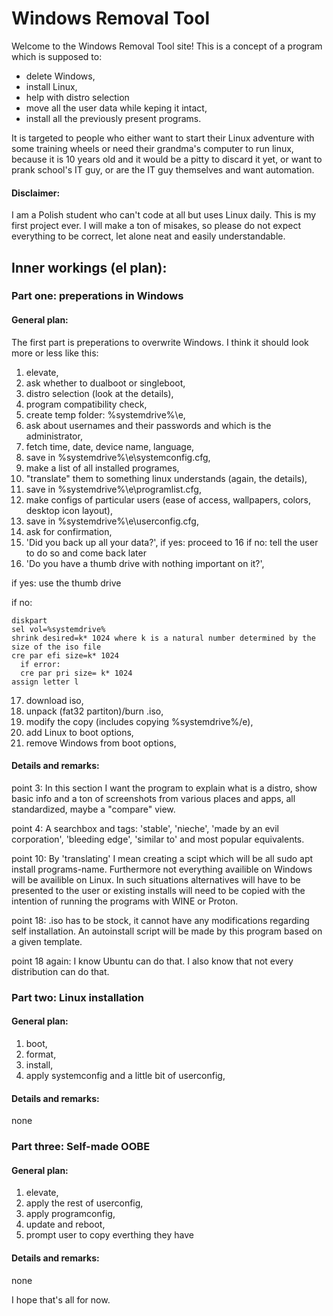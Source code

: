 # Windows Removal Tool
Welcome to the Windows Removal Tool site! This is a concept of a program which is supposed to:
- delete Windows,
- install Linux,
- help with distro selection
- move all the user data while keping it intact,
- install all the previously present programs.

It is targeted to people who either want to start their Linux adventure with some training wheels or need their grandma's computer to run linux, because it is 10 years old and it would be a pitty to discard it yet, or want to prank school's IT guy, or are the IT guy themselves and want automation.  

#### Disclaimer:
I am a Polish student who can't code at all but uses Linux daily. This is my first project ever. I will make a ton of misakes, so please do not expect everything to be correct, let alone neat and easily understandable. 

## Inner workings (el plan):

### Part one: preperations in Windows

#### General plan:

The first part is preperations to overwrite Windows. I think it should look more or less like this:
1. elevate,
2. ask whether to dualboot or singleboot,
3. distro selection (look at the details),
4. program compatibility check,
5. create temp folder: %systemdrive%\e,
6. ask about usernames and their passwords and which is the administrator,
7. fetch time, date, device name, language,
8. save in %systemdrive%\e\systemconfig.cfg,
9. make a list of all installed programes,
10. "translate" them to something linux understands (again, the details),
11. save in %systemdrive%\e\programlist.cfg,
12. make configs of particular users (ease of access, wallpapers, colors, desktop icon layout),
13. save in %systemdrive%\e\userconfig.cfg,
14. ask for confirmation,
15. 'Did you back up all your data?',
  if yes: proceed to 16
  if no: tell the user to do so and come back later
16. 'Do you have a thumb drive with nothing important on it?',

  if yes: use the thumb drive

  if no: 
 
    diskpart
    sel vol=%systemdrive%
    shrink desired=k* 1024 where k is a natural number determined by the size of the iso file
    cre par efi size=k* 1024
      if error:
      cre par pri size= k* 1024
    assign letter l
17. download iso,
18. unpack (fat32 partiton)/burn .iso,
19. modify the copy (includes copying %systemdrive%/e),
20. add Linux to boot options,
21. remove Windows from boot options,

#### Details and remarks:

point 3: In this section I want the program to explain what is a distro, show basic info and a ton of screenshots from various places and apps, all standardized, maybe a "compare" view.

point 4: A searchbox and tags: 'stable', 'nieche', 'made by an evil corporation', 'bleeding edge', 'similar to' and most popular equivalents.

point 10: By 'translating' I mean creating a scipt which will be all sudo apt install programs-name. Furthermore not everything availible on Windows will be availible on Linux. In such situations alternatives will have to be presented to the user or existing installs will need to be copied with the intention of running the programs with WINE or Proton. 

point 18: .iso has to be stock, it cannot have any modifications regarding self installation. An autoinstall script will be made by this program based on a given template.

point 18 again: I know Ubuntu can do that. I also know that not every distribution can do that.

### Part two: Linux installation

#### General plan:

1. boot,
2. format,
3. install,
4. apply systemconfig and a little bit of userconfig,

#### Details and remarks:

none

### Part three: Self-made OOBE

#### General plan:

1. elevate,
2. apply the rest of userconfig,
3. apply programconfig,
4. update and reboot,
5. prompt user to copy everthing they have

#### Details and remarks:

none

I hope that's all for now.
